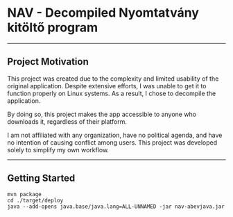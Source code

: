 # NAV - Decompiled Nyomtatvány kitöltő program

---

## Project Motivation


This project was created due to the complexity and limited usability of the original application. Despite extensive efforts, I was unable to get it to function properly on Linux systems. As a result, I chose to decompile the application.

By doing so, this project makes the app accessible to anyone who downloads it, regardless of their platform.

I am not affiliated with any organization, have no political agenda, and have no intention of causing conflict among users. This project was developed solely to simplify my own workflow.

---

## Getting Started


```shell
mvn package
cd ./target/deploy
java --add-opens java.base/java.lang=ALL-UNNAMED -jar nav-abevjava.jar
```